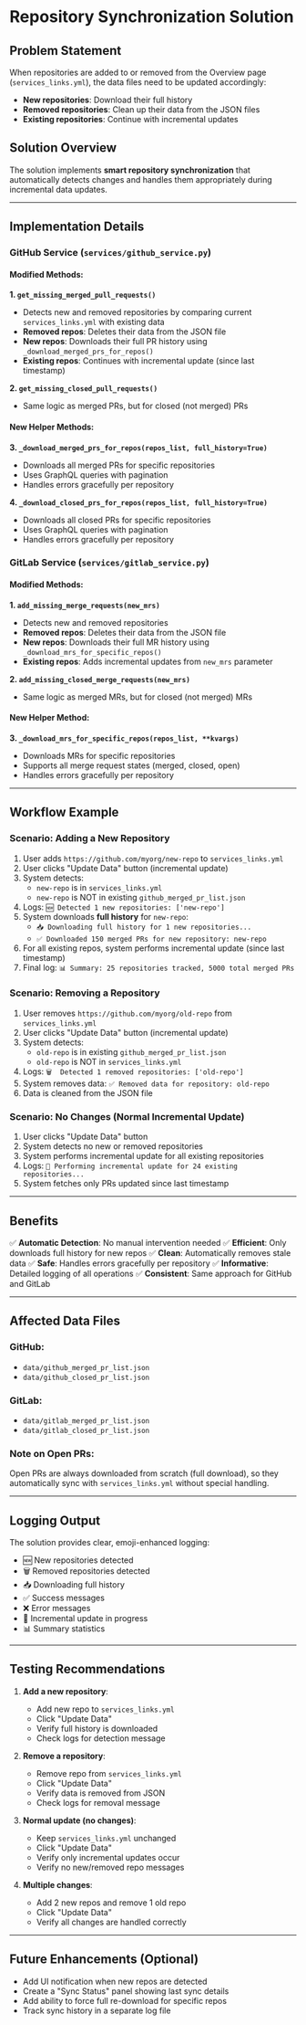 # Repository Synchronization Solution

## Problem Statement
When repositories are added to or removed from the Overview page (`services_links.yml`), the data files need to be updated accordingly:
- **New repositories**: Download their full history
- **Removed repositories**: Clean up their data from the JSON files
- **Existing repositories**: Continue with incremental updates

## Solution Overview
The solution implements **smart repository synchronization** that automatically detects changes and handles them appropriately during incremental data updates.

---

## Implementation Details

### GitHub Service (`services/github_service.py`)

#### Modified Methods:

**1. `get_missing_merged_pull_requests()`**
- Detects new and removed repositories by comparing current `services_links.yml` with existing data
- **Removed repos**: Deletes their data from the JSON file
- **New repos**: Downloads their full PR history using `_download_merged_prs_for_repos()`
- **Existing repos**: Continues with incremental update (since last timestamp)

**2. `get_missing_closed_pull_requests()`**
- Same logic as merged PRs, but for closed (not merged) PRs

#### New Helper Methods:

**3. `_download_merged_prs_for_repos(repos_list, full_history=True)`**
- Downloads all merged PRs for specific repositories
- Uses GraphQL queries with pagination
- Handles errors gracefully per repository

**4. `_download_closed_prs_for_repos(repos_list, full_history=True)`**
- Downloads all closed PRs for specific repositories
- Uses GraphQL queries with pagination
- Handles errors gracefully per repository

### GitLab Service (`services/gitlab_service.py`)

#### Modified Methods:

**1. `add_missing_merge_requests(new_mrs)`**
- Detects new and removed repositories
- **Removed repos**: Deletes their data from the JSON file
- **New repos**: Downloads their full MR history using `_download_mrs_for_specific_repos()`
- **Existing repos**: Adds incremental updates from `new_mrs` parameter

**2. `add_missing_closed_merge_requests(new_mrs)`**
- Same logic as merged MRs, but for closed (not merged) MRs

#### New Helper Method:

**3. `_download_mrs_for_specific_repos(repos_list, **kvargs)`**
- Downloads MRs for specific repositories
- Supports all merge request states (merged, closed, open)
- Handles errors gracefully per repository

---

## Workflow Example

### Scenario: Adding a New Repository

1. User adds `https://github.com/myorg/new-repo` to `services_links.yml`
2. User clicks "Update Data" button (incremental update)
3. System detects:
   - `new-repo` is in `services_links.yml`
   - `new-repo` is NOT in existing `github_merged_pr_list.json`
4. Logs: `🆕 Detected 1 new repositories: ['new-repo']`
5. System downloads **full history** for `new-repo`:
   - `📥 Downloading full history for 1 new repositories...`
   - `✅ Downloaded 150 merged PRs for new repository: new-repo`
6. For all existing repos, system performs incremental update (since last timestamp)
7. Final log: `📊 Summary: 25 repositories tracked, 5000 total merged PRs`

### Scenario: Removing a Repository

1. User removes `https://github.com/myorg/old-repo` from `services_links.yml`
2. User clicks "Update Data" button (incremental update)
3. System detects:
   - `old-repo` is in existing `github_merged_pr_list.json`
   - `old-repo` is NOT in `services_links.yml`
4. Logs: `🗑️  Detected 1 removed repositories: ['old-repo']`
5. System removes data: `✅ Removed data for repository: old-repo`
6. Data is cleaned from the JSON file

### Scenario: No Changes (Normal Incremental Update)

1. User clicks "Update Data" button
2. System detects no new or removed repositories
3. System performs incremental update for all existing repositories
4. Logs: `🔄 Performing incremental update for 24 existing repositories...`
5. System fetches only PRs updated since last timestamp

---

## Benefits

✅ **Automatic Detection**: No manual intervention needed
✅ **Efficient**: Only downloads full history for new repos
✅ **Clean**: Automatically removes stale data
✅ **Safe**: Handles errors gracefully per repository
✅ **Informative**: Detailed logging of all operations
✅ **Consistent**: Same approach for GitHub and GitLab

---

## Affected Data Files

### GitHub:
- `data/github_merged_pr_list.json`
- `data/github_closed_pr_list.json`

### GitLab:
- `data/gitlab_merged_pr_list.json`
- `data/gitlab_closed_pr_list.json`

### Note on Open PRs:
Open PRs are always downloaded from scratch (full download), so they automatically sync with `services_links.yml` without special handling.

---

## Logging Output

The solution provides clear, emoji-enhanced logging:

- 🆕 New repositories detected
- 🗑️ Removed repositories detected
- 📥 Downloading full history
- ✅ Success messages
- ❌ Error messages
- 🔄 Incremental update in progress
- 📊 Summary statistics

---

## Testing Recommendations

1. **Add a new repository**:
   - Add new repo to `services_links.yml`
   - Click "Update Data"
   - Verify full history is downloaded
   - Check logs for detection message

2. **Remove a repository**:
   - Remove repo from `services_links.yml`
   - Click "Update Data"
   - Verify data is removed from JSON
   - Check logs for removal message

3. **Normal update (no changes)**:
   - Keep `services_links.yml` unchanged
   - Click "Update Data"
   - Verify only incremental updates occur
   - Verify no new/removed repo messages

4. **Multiple changes**:
   - Add 2 new repos and remove 1 old repo
   - Click "Update Data"
   - Verify all changes are handled correctly

---

## Future Enhancements (Optional)

- Add UI notification when new repos are detected
- Create a "Sync Status" panel showing last sync details
- Add ability to force full re-download for specific repos
- Track sync history in a separate log file
